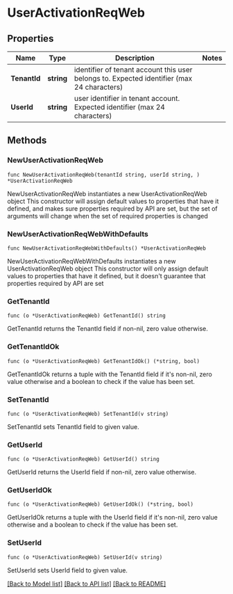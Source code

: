 # UserActivationReqWeb

## Properties

Name | Type | Description | Notes
------------ | ------------- | ------------- | -------------
**TenantId** | **string** | identifier of tenant account this user belongs to. Expected identifier (max 24 characters) | 
**UserId** | **string** | user identifier in tenant account. Expected identifier (max 24 characters) | 

## Methods

### NewUserActivationReqWeb

`func NewUserActivationReqWeb(tenantId string, userId string, ) *UserActivationReqWeb`

NewUserActivationReqWeb instantiates a new UserActivationReqWeb object
This constructor will assign default values to properties that have it defined,
and makes sure properties required by API are set, but the set of arguments
will change when the set of required properties is changed

### NewUserActivationReqWebWithDefaults

`func NewUserActivationReqWebWithDefaults() *UserActivationReqWeb`

NewUserActivationReqWebWithDefaults instantiates a new UserActivationReqWeb object
This constructor will only assign default values to properties that have it defined,
but it doesn't guarantee that properties required by API are set

### GetTenantId

`func (o *UserActivationReqWeb) GetTenantId() string`

GetTenantId returns the TenantId field if non-nil, zero value otherwise.

### GetTenantIdOk

`func (o *UserActivationReqWeb) GetTenantIdOk() (*string, bool)`

GetTenantIdOk returns a tuple with the TenantId field if it's non-nil, zero value otherwise
and a boolean to check if the value has been set.

### SetTenantId

`func (o *UserActivationReqWeb) SetTenantId(v string)`

SetTenantId sets TenantId field to given value.


### GetUserId

`func (o *UserActivationReqWeb) GetUserId() string`

GetUserId returns the UserId field if non-nil, zero value otherwise.

### GetUserIdOk

`func (o *UserActivationReqWeb) GetUserIdOk() (*string, bool)`

GetUserIdOk returns a tuple with the UserId field if it's non-nil, zero value otherwise
and a boolean to check if the value has been set.

### SetUserId

`func (o *UserActivationReqWeb) SetUserId(v string)`

SetUserId sets UserId field to given value.



[[Back to Model list]](../README.md#documentation-for-models) [[Back to API list]](../README.md#documentation-for-api-endpoints) [[Back to README]](../README.md)


